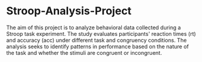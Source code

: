 # Stroop-Analysis-Project

The aim of this project is to analyze behavioral data collected during a Stroop task experiment. The study evaluates participants' reaction times (rt) and accuracy (acc) under different task and congruency conditions. The analysis seeks to identify patterns in performance based on the nature of the task and whether the stimuli are congruent or incongruent.

